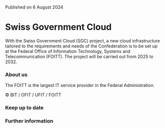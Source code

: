  Published on 6 August 2024

# Swiss Government Cloud

 With the Swiss Government Cloud (SGC) project, a new cloud infrastructure tailored to the requirements and needs of the Confederation is to be set up at the Federal Office of Information Technology, Systems and Telecommunication (FOITT). The project will be carried out from 2025 to 2032.

### About us

 The FOITT is the largest IT service provider in the Federal Administration.

 © BIT / OFIT / UFIT / FOITT

### Keep up to date

### Further information

